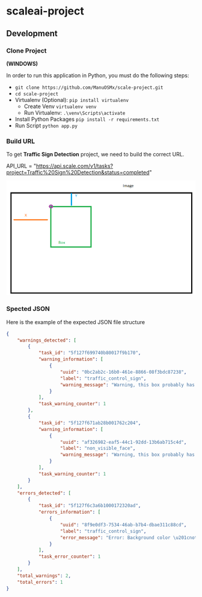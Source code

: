 # scaleai-project

## Development

### Clone Project
**(WINDOWS)**

In order to run this application in Python, you must do the following steps:
- `git clone https://github.com/ManuOSMx/scale-project.git`
- `cd scale-project`
- Virtualenv (Optional): `pip install virtualenv`
    - Create Venv `virtualenv venv`
    - Run Virtualenv: `.\venv\Scripts\activate`
- Install Python Packages `pip install -r requirements.txt`
- Run Script `python app.py`

### Build URL

To get **Traffic Sign Detection** project, we need to build the correct URL.

API_URL = "https://api.scale.com/v1/tasks?project=Traffic%20Sign%20Detection&status=completed"

![Box position idea 1](./img/box_position.png)

### Spected JSON

Here is the example of the expected JSON file structure

```JSON
{
    "warnings_detected": [
        {
            "task_id": "5f127f699740b80017f9b170",
            "warning_information": [
                {
                    "uuid": "0bc2ab2c-16b0-461e-8866-08f3bdc87238",
                    "label": "traffic_control_sign",
                    "warning_message": "Warning, this box probably has an truncation of 75 percent or more, verify that it is correct."
                }
            ],
            "task_warning_counter": 1
        },
        {
            "task_id": "5f127f671ab28b001762c204",
            "warning_information": [
                {
                    "uuid": "af326982-eaf5-44c1-92dd-13b6ab715c4d",
                    "label": "non_visible_face",
                    "warning_message": "Warning, this box probably has an occlusion of 75 percent or more, verify that it is correct."
                }
            ],
            "task_warning_counter": 1
        }
    ],
    "errors_detected": [
        {
            "task_id": "5f127f6c3a6b1000172320ad",
            "errors_information": [
                {
                    "uuid": "8f9e0df3-7534-46ab-b7b4-dbae311c88cd",
                    "label": "traffic_control_sign",
                    "error_message": "Error: Background color \u201cnot_applicable\u201d should be used for the \u201cnon_visible_face\u201d label."
                }
            ],
            "task_error_counter": 1
        }
    ],
    "total_warnings": 2,
    "total_errors": 1
}

```

